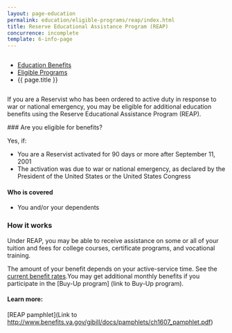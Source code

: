 ```yaml
---
layout: page-education
permalink: education/eligible-programs/reap/index.html
title: Reserve Educational Assistance Program (REAP)
concurrence: incomplete
template: 6-info-page
---
```


<div class="splash" markdown="0">
<div class="row" markdown="0">
<div class="small-12 columns" markdown="0">

<ul class="breadcrumbs" role="menubar" aria-label="Primary">
<li class="parent"><a href="{{ site.url }}/education/">Education Benefits</a></li>
<li class="parent"><a href="{{ site.url }}/education/eligible-programs/">Eligible Programs</a></li>
<li class="active">{{ page.title }}</li>
</ul>

</div>
</div>
</div>

<div class="main" role="main" markdown="0">

<!--<div class="action-bar">
  <div class="row">
    <div class="small-12 columns">

    </div>
  </div>  
</div>-->

<div class="section one" markdown="0">
<div class="primary" markdown="0">
<div class="row" markdown="0">
<div class="small-12 columns" markdown="1">

If you are a Reservist who has been ordered to active duty in response to war or national emergency, you may be eligible for additional education benefits using the Reserve Educational Assistance Program (REAP).
</div>
<div class="small-12 columns" markdown="1">
<div class="call-out">
### Are you eligible for benefits?

Yes, if:

- You are a Reservist activated for 90 days or more after September 11, 2001
- The activation was due to war or national emergency, as declared by the President of the United States or the United States Congress

#### Who is covered
- You and/or your dependents

### How it works
Under REAP, you may be able to receive assistance on some or all of your tuition and fees for college courses, certificate programs, and vocational training.

The amount of your benefit depends on your active-service time. See the [current benefit rates](http://www.benefits.va.gov/gibill/resources/benefits_resources/rate_tables.asp#ch1607).You may get additional monthly benefits if you participate in the [Buy-Up program] (link to Buy-Up program).

#### Learn more:
[REAP pamphlet](Link to http://www.benefits.va.gov/gibill/docs/pamphlets/ch1607_pamphlet.pdf)
</div>


</div>
</div>
</div>


</div>

